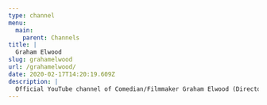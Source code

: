 ```yaml
---
type: channel
menu:
  main:
    parent: Channels
title: |
  Graham Elwood
slug: grahamelwood
url: /grahamelwood/
date: 2020-02-17T14:20:19.609Z
description: |
  Official YouTube channel of Comedian/Filmmaker Graham Elwood (Director of Earbuds)
---
```

